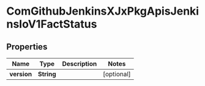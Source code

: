 
# ComGithubJenkinsXJxPkgApisJenkinsIoV1FactStatus

## Properties
Name | Type | Description | Notes
------------ | ------------- | ------------- | -------------
**version** | **String** |  |  [optional]



